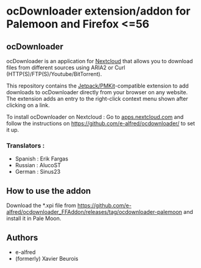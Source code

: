 # ocDownloader extension/addon for Palemoon and Firefox <=56

## ocDownloader
ocDownloader is an application for [Nextcloud](https://www.nextcloud.com) that allows you to download files from different sources using ARIA2 or Curl (HTTP(S)/FTP(S)/Youtube/BitTorrent).

This repository contains the [Jetpack/PMKit](https://wiki.mozilla.org/Jetpack)-compatible extension to add downloads to ocDownloader directly from your browser on any website. The extension adds an entry to the right-click context menu shown after clicking on a link.

To install ocDownloader on Nextcloud : Go to [apps.nextcloud.com](https://apps.nextcloud.com/apps/ocdownloader) and follow the instructions on https://github.com/e-alfred/ocdownloader/ to set it up.

### Translators :
- Spanish : Erik Fargas
- Russian : AlucoST
- German : Sinus23

## How to use the addon
Download the *.xpi file from https://github.com/e-alfred/ocdownloader_FFAddon/releases/tag/ocdownloader-palemoon and install it in Pale Moon.

## Authors
- e-alfred
- (formerly) Xavier Beurois
